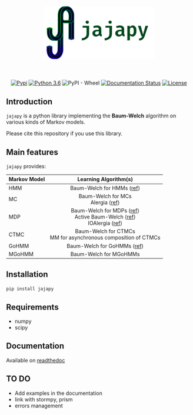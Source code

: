 <div align="center">
<h1>
<img src="logo.png" width="300">
</h1><br>

[![Pypi](https://img.shields.io/pypi/v/jajapy)](https://pypi.org/project/jajapy/)
[![Python 3.6](https://img.shields.io/badge/python-3.6%2B-blue)](https://www.python.org/downloads/release/python-360/)
![PyPI - Wheel](https://img.shields.io/pypi/wheel/aalpy)
[![Documentation Status](https://readthedocs.org/projects/jajapy/badge/?version=latest)](https://jajapy.readthedocs.io/en/latest/?badge=latest)
[![License](https://img.shields.io/github/license/Rapfff/jajapy)](https://en.wikipedia.org/wiki/MIT_License)
</div>


## Introduction
`jajapy` is a python library implementing the **Baum-Welch** algorithm on various kinds of Markov models.

Please cite this repository if you use this library.

## Main features
`jajapy` provides:

<div align="center">
	
| Markov Model   |      Learning Algorithm(s) |
|-------|:-------------:|
| HMM    | Baum-Welch for HMMs  ([ref](https://web.ece.ucsb.edu/Faculty/Rabiner/ece259/Reprints/tutorial%20on%20hmm%20and%20applications.pdf)) |
| MC     | Baum-Welch for MCs <br /> Alergia ([ref](https://www.researchgate.net/publication/2543721_Learning_Stochastic_Regular_Grammars_by_Means_of_a_State_Merging_Method/stats)) |
| MDP    | Baum-Welch for MDPs ([ref](https://arxiv.org/abs/2110.03014))<br /> Active Baum-Welch ([ref](https://arxiv.org/abs/2110.03014))<br /> IOAlergia ([ref](https://link.springer.com/content/pdf/10.1007/s10994-016-5565-9.pdf))|
| CTMC   | Baum-Welch for CTMCs<br /> MM for asynchronous composition of CTMCs|
| GoHMM  | Baum-Welch for GoHMMs ([ref](http://www.inass.org/2020/2020022920.pdf)) |
| MGoHMM | Baum-Welch for MGoHMMs |

</div>

## Installation
``pip install jajapy``

## Requirements
- numpy
- scipy

## Documentation
Available on [readthedoc](https://jajapy.readthedocs.io/en/latest/?)

## TO DO
- Add examples in the documentation
- link with stormpy, prism
- errors management
